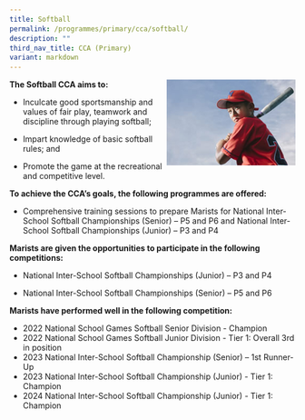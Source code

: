 ```yaml
---
title: Softball
permalink: /programmes/primary/cca/softball/
description: ""
third_nav_title: CCA (Primary)
variant: markdown
---
```

<img align="right" src="/images/CCA/Primary/Softball_D1R0960.jpg" style="width:45%">

**The Softball CCA aims to:**

*   Inculcate good sportsmanship and values of fair play, teamwork and discipline through playing softball;  
    
*   Impart knowledge of basic softball rules; and  
    
*   Promote the game at the recreational and competitive level.

**To achieve the CCA’s goals, the following programmes are offered:**&nbsp;

*   Comprehensive training sessions to prepare Marists for National Inter-School Softball Championships (Senior) – P5 and P6 and National Inter-School Softball Championships (Junior) – P3 and P4

  

**Marists are given the opportunities to participate in the following competitions:**&nbsp;

*   National Inter-School Softball Championships (Junior) – P3 and P4  
    
*   National Inter-School Softball Championships (Senior) – P5 and P6  
    

**Marists have performed well in the following competition:**&nbsp;

*   2022 National School Games Softball Senior Division - Champion
*   2022 National School Games Softball&nbsp;Junior Division - Tier 1: Overall 3rd in position
*   2023 National Inter-School Softball Championship (Senior) – 1st&nbsp;Runner-Up
*   2023 National Inter-School Softball Championship (Junior) - Tier 1: Champion
*   2024 National Inter-School Softball Championship (Junior) - Tier 1: Champion